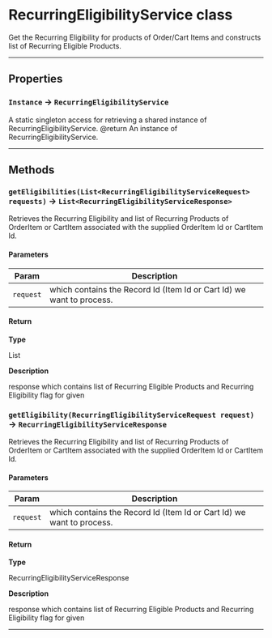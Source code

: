 # RecurringEligibilityService class

Get the Recurring Eligibility for products of Order/Cart Items and constructs list of Recurring Eligible Products.

---
## Properties

### `Instance` → `RecurringEligibilityService`

A static singleton access for retrieving a shared instance of RecurringEligibilityService. @return An instance of RecurringEligibilityService.

---
## Methods
### `getEligibilities(List<RecurringEligibilityServiceRequest> requests)` → `List<RecurringEligibilityServiceResponse>`

Retrieves the Recurring Eligibility and list of Recurring Products of OrderItem or CartItem associated with the supplied OrderItem Id or CartItem Id.

#### Parameters
|Param|Description|
|-----|-----------|
|`request` |  which contains the Record Id (Item Id or Cart Id) we want to process. |

#### Return

**Type**

List<RecurringEligibilityServiceResponse>

**Description**

response which contains list of Recurring Eligible Products and Recurring Eligibility flag for given

### `getEligibility(RecurringEligibilityServiceRequest request)` → `RecurringEligibilityServiceResponse`

Retrieves the Recurring Eligibility and list of Recurring Products of OrderItem or CartItem associated with the supplied OrderItem Id or CartItem Id.

#### Parameters
|Param|Description|
|-----|-----------|
|`request` |  which contains the Record Id (Item Id or Cart Id) we want to process. |

#### Return

**Type**

RecurringEligibilityServiceResponse

**Description**

response which contains list of Recurring Eligible Products and Recurring Eligibility flag for given

---

